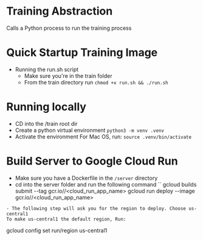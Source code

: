 # Training Abstraction
Calls a Python process to run the training process

# Quick Startup Training Image
- Running the run.sh script
    - Make sure you're in the train folder
    - From the train directory run `chmod +x run.sh && ./run.sh`


# Running locally
- CD into the /train root dir
- Create a python virtual environment
    `python3 -m venv .venv`
- Activate the environment
    For Mac OS, run: `source .venv/bin/activate`


# Build Server to Google Cloud Run
- Make sure you have a Dockerfile in the `/server` directory 
- cd into the server folder and run the following command
``
gcloud builds submit --tag gcr.io/<project-id>/<cloud_run_app_name>
gcloud run deploy --image gcr.io/<project-id>/<cloud_run_app_name>
```
- The following step will ask you for the region to deploy. Choose us-central1
To make us-central1 the default region, Run:
```
gcloud config set run/region us-central1
```